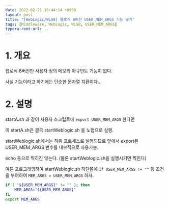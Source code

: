 ```yaml
---
date: 2022-02-21 16:44:14 +0900
layout: post
title: "[WebLogic/WLS8] 웹로직 8버전 USER_MEM_ARGS 기능 넣기"
tags: [Middleware, WebLogic, WLS8, USER_MEM_ARGS]
typora-root-url: ..
---
```


# 1. 개요

웹로직 8버전만 사용자 정의 메모리 아규먼트 기능이 없다.

사실 기능이라고 하기에는 단순한 문자열 치환이다...




# 2. 설명

startA.sh 과 같이 사용자 스크립트에 `export USER_MEM_ARGS` 한다면

이 startA.sh은 결국 startWeblogic.sh 을 노헙으로 실행.

startWeblogic.sh에서는 하위 프로세스로 실행되므로 앞에서 export된 USER_MEM_ARGS 변수를 내부적으로 사용가능.

echo 등으로 찍히진 않는다. (물론 startWeblogic.sh을 실행시키면 찍힌다)



여튼 프로그래밍하여 startWeblogic.sh 하단쯤에 `if USER_MEM_ARGS != ""` 등 조건을 부여하여 `MEM_ARGS = USER_MEM_ARGS` 하자.



```bash
if [ "${USER_MEM_ARGS}" != "" ]; then
	MEM_ARGS="${USER_MEM_ARGS}"
fi
export MEM_ARGS
```
